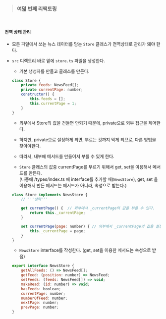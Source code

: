 >### 여덟 번째 리팩토링   

<br>

#### 전역 상태 관리     

- 모든 파일에서 쓰는 뉴스 데이터를 담는 `Store` 클래스가 전역상태로 관리가 돼야 한다.

- `src` 디렉토리 바로 밑에 `store.ts` 파일을 생성한다.    
    - 기본 생성자를 만들고 클래스를 만든다.   
    ```js
    class Store {
        private feeds: NewsFeed[];
        private currentPage: number;
        constructor() {
            this.feeds = [];
            this.currentPage = 1;
        }
    }

    ```   
    - 외부에서 Store의 값을 건들면 안되기 때문에, private으로 외부 접근을 제어한다.    

    - 하지만, private으로 설정하게 되면, 부르는 것까지 막게 되므로, 다른 방법을 찾아야한다.    

    - 따라서, 내부에 메서드를 만들어서 부를 수 있게 한다.    

    - `Store` 클래스의 값중 currentPage를 부르기 위해서 get, set을 이용해서 메서드를 만든다.   
      (나중에 /types/index.ts 에 interface를 추가할 때(`NewsStore`), get, set 을 이용해서 만든 메서드는 메서드가 아니라, 속성으로 받는다.)    

    ```js
    class Store implements NewsStore {
        // '''생략'''

        get currentPage() {  // 외부에서 _currentPage의 값을 부를 수 있다.
            return this._currentPage;
        }

        set currentPage(page: number) { // 외부에서 _currentPage의 값을 설정할 수 있다.
            this._currentPage = page;
        }
    }


    ```   

    - `NewsStore` interface를 작성한다. (get, set을 이용한 메서드는 속성으로 받음)

    ```js
    export interface NewsStore {
        getAllFeeds: () => NewsFeed[];
        getFeed: (position: number) => NewsFeed;
        setFeeds: (feeds: NewsFeed[]) => void;
        makeRead: (id: number) => void;
        hasFeeds: boolean;
        currentPage: number;
        numberOfFeed: number;
        nextPage: number;
        prevPage: number;
    }
    ```   

    